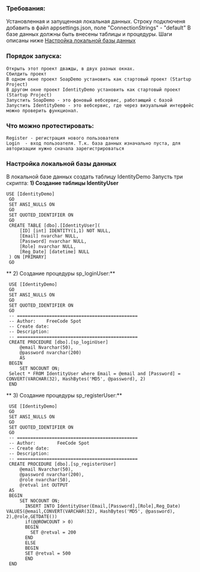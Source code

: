 ### Требования:
Установленная и запущенная локальная данных.
Строку подключеня добавить в файл appsettings.json, поле "ConnectionStrings" - "default"
В базе данных должны быть внесены таблицы и процедуры. Шаги описаны ниже [Настройка локальной базы данных](#настройка-локальной-базы-данных)

### Порядок запуска:
	Открыть этот проект дважды, в двух разных окнах.
	Сбилдить проект
	В одном окне проект SoapDemo установить как стартовый проект (Startup Project)
	В другом окне проект IdentityDemo установить как стартовый проект (Startup Project)
	Запустить SoapDemo - это фоновый вебсервис, работающий с базой
	Запустить IdentityDemo - это вебсервис, где через визуальный интерфейс можно проверить функционал.

### Что можно протестировать:
	Register - регистрация нового пользователя
	Login  - вход пользоателя. Т.к. база данных изначально пуста, для авторизации нужно сначала зарегистрироваться


### Настройка локальной базы данных

﻿В локальной базе данных создать таблицу IdentityDemo
Запусть три скрипта:
**1) Создание таблицы IdentityUser**
```
USE [IdentityDemo]
 GO
 SET ANSI_NULLS ON
 GO
 SET QUOTED_IDENTIFIER ON
 GO
 CREATE TABLE [dbo].[IdentityUser](
     [ID] [int] IDENTITY(1,1) NOT NULL,
     [Email] nvarchar NULL,
     [Password] nvarchar NULL,
     [Role] nvarchar NULL,
     [Reg_Date] [datetime] NULL
 ) ON [PRIMARY]
 GO
 ```
 
** 2) Создание процедуры sp_loginUser:**
```
 USE [IdentityDemo]
 GO
 SET ANSI_NULLS ON
 GO
 SET QUOTED_IDENTIFIER ON
 GO
 -- =============================================
 -- Author:    FreeCode Spot
 -- Create date: 
 -- Description:    
 -- =============================================
 CREATE PROCEDURE [dbo].[sp_loginUser]
     @email Nvarchar(50),
     @password nvarchar(200)
     AS
 BEGIN
     SET NOCOUNT ON;
 Select * FROM IdentityUser where Email = @email and [Password] = CONVERT(VARCHAR(32), HashBytes('MD5', @password), 2) 
 END
 ```

** 3) Создание процедуры sp_registerUser:**
```
 USE [IdentityDemo]
 GO
 SET ANSI_NULLS ON
 GO
 SET QUOTED_IDENTIFIER ON
 GO
 -- =============================================
 -- Author:        FeeCode Spot
 -- Create date: 
 -- Description:    
 -- =============================================
 CREATE PROCEDURE [dbo].[sp_registerUser]
     @email Nvarchar(50),
     @password nvarchar(200),
     @role nvarchar(50),
     @retval int OUTPUT
 AS
 BEGIN
     SET NOCOUNT ON;
       INSERT INTO IdentityUser(Email,[Password],[Role],Reg_Date) VALUES(@email,CONVERT(VARCHAR(32), HashBytes('MD5', @password), 2),@role,GETDATE())
       if(@@ROWCOUNT > 0)
       BEGIN
         SET @retval = 200
       END
       ELSE
       BEGIN
       SET @retval = 500
       END
 END
```
